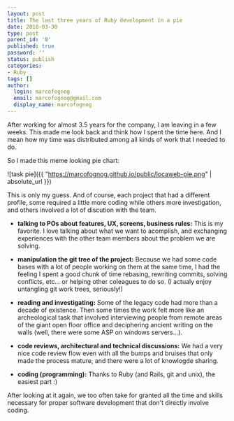 ```yaml
---
layout: post
title: The last three years of Ruby development in a pie
date: 2018-03-30
type: post
parent_id: '0'
published: true
password: ''
status: publish
categories:
- Ruby
tags: []
author:
  login: marcofognog
  email: marcofognog@gmail.com
  display_name: marcofognog
---
```


After working for almost 3.5 years for the company, I am leaving in a few weeks. This made me look back and think how I spent the time here. And I mean how my time was distributed among all kinds of work that I needed to do.

So I made this meme looking pie chart:

![task pie]({{ "https://marcofognog.github.io/public/locaweb-pie.png" | absolute_url }})

This is only my guess. And of course, each project that had a different profile, some required a little more coding while others more investigation, and others involved a lot of discution with the team.

* **talking to POs about features, UX, screens, business rules:**
  This is my favorite. I love talking about what we want to acomplish, and exchanging experiences with the other team members about the problem we are solving.

* **manipulation the git tree of the project:**
  Because we had some code bases with a lot of people working on them at the same time, I had the feeling I spent a good chunk of time rebasing, rewriting commits, solving conflicts, etc... or helping other coleagues to do so. (I actualy enjoy untangling git work trees, seriously!)

* **reading and investigating:**
  Some of the legacy code had more than a decade of existence. Then some times the work felt more like an archeological task that involved interviewing people from remote areas of the giant open floor office and deciphering ancient writing on the walls (well, there were some ASP on windows servers...).

* **code reviews, architectural and technical discussions:**
  We had a very nice code review flow even with all the bumps and bruises that only made the process mature, and there were a lot of knowlogde sharing.

* **coding (programming):**
  Thanks to Ruby (and Rails, git and unix), the easiest part :)

After looking at it again, we too often take for granted all the time and skills necessary for proper software development that don't directly involve coding.